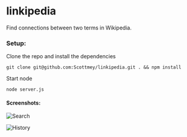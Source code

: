 # linkipedia
Find connections between two terms in Wikipedia.

### Setup:

Clone the repo and install the dependencies
```
git clone git@github.com:Scottmey/linkipedia.git . && npm install
```

Start node
```
node server.js
```

#### Screenshots:
![Search](https://cloud.githubusercontent.com/assets/969752/12594675/3c9e5ade-c445-11e5-8d64-cea9655277c2.jpg)


![History](https://cloud.githubusercontent.com/assets/969752/12594678/40b530ca-c445-11e5-93ba-a0a61b63c48c.jpg)
